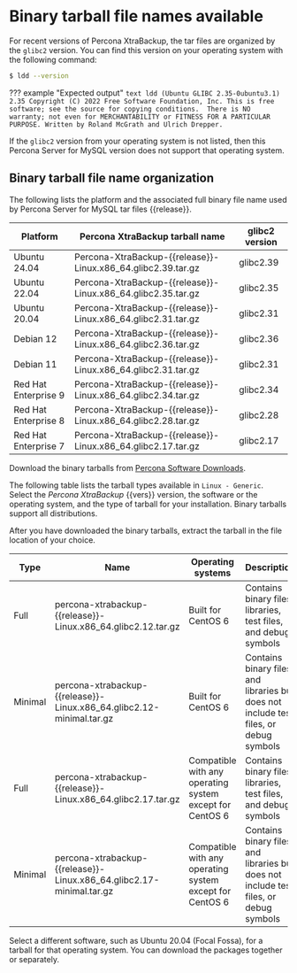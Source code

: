 # Binary tarball file names available

For recent versions of Percona XtraBackup, the tar files are organized by the `glibc2` version. You can find this version on your operating system with the following command:

```{.bash data-prompt="$"}
$ ldd --version
```

??? example "Expected output"
    ```text
    ldd (Ubuntu GLIBC 2.35-0ubuntu3.1) 2.35
    Copyright (C) 2022 Free Software Foundation, Inc.
    This is free software; see the source for copying conditions.  There is NO
    warranty; not even for MERCHANTABILITY or FITNESS FOR A PARTICULAR PURPOSE.
    Written by Roland McGrath and Ulrich Drepper.
    ```

If the `glibc2` version from your operating system is not listed, then this Percona Server for MySQL version does not support that operating system.

## Binary tarball file name organization

The following lists the platform and the associated full binary file name used by Percona Server for MySQL tar files {{release}}.

| Platform             | Percona XtraBackup tarball name                   | glibc2 version |
|----------------------|--------------------------------------------------------------|-----------|
| Ubuntu 24.04         | Percona-XtraBackup-{{release}}-Linux.x86_64.glibc2.39.tar.gz     | glibc2.39 |
| Ubuntu 22.04         | Percona-XtraBackup-{{release}}-Linux.x86_64.glibc2.35.tar.gz     | glibc2.35 |
| Ubuntu 20.04         | Percona-XtraBackup-{{release}}-Linux.x86_64.glibc2.31.tar.gz     | glibc2.31 |
| Debian 12            | Percona-XtraBackup-{{release}}-Linux.x86_64.glibc2.36.tar.gz     | glibc2.36 |
| Debian 11            | Percona-XtraBackup-{{release}}-Linux.x86_64.glibc2.31.tar.gz     | glibc2.31 |
| Red Hat Enterprise 9 | Percona-XtraBackup-{{release}}-Linux.x86_64.glibc2.34.tar.gz     | glibc2.34 |
| Red Hat Enterprise 8 | Percona-XtraBackup-{{release}}-Linux.x86_64.glibc2.28.tar.gz     | glibc2.28 |
| Red Hat Enterprise 7 | Percona-XtraBackup-{{release}}-Linux.x86_64.glibc2.17.tar.gz     | glibc2.17 |

Download the binary tarballs from [Percona Software Downloads].

The following table lists the tarball types available in `Linux - Generic`. Select the *Percona XtraBackup* {{vers}} version, the software or the operating system, and the type of tarball for your installation. Binary tarballs support all distributions.

After you have downloaded the binary tarballs, extract the tarball in the file location of your choice.

| Type         | Name                                                                      | Operating systems                                        | Description                                                                            |
|--------------|---------------------------------------------------------------------------|----------------------------------------------------------|----------------------------------------------------------------------------------------|
| Full         | percona-xtrabackup-{{release}}-Linux.x86_64.glibc2.12.tar.gz         | Built for CentOS 6                                       | Contains binary files, libraries, test files, and debug symbols                        |
| Minimal      | percona-xtrabackup-{{release}}-Linux.x86_64.glibc2.12-minimal.tar.gz | Built for CentOS 6                                       | Contains binary files, and libraries but does not include test files, or debug symbols |                                                                           |                                                          |                                                                          |
| Full         | percona-xtrabackup-{{release}}-Linux.x86_64.glibc2.17.tar.gz         | Compatible with any operating system except for CentOS 6 | Contains binary files, libraries, test files, and debug symbols                        |
| Minimal      | percona-xtrabackup-{{release}}-Linux.x86_64.glibc2.17-minimal.tar.gz | Compatible with any operating system except for CentOS 6 | Contains binary files, and libraries but does not include test files, or debug symbols |                                                                           |                                                          |                                                                                        |

Select a different software, such as Ubuntu 20.04 (Focal Fossa), for a 
tarball for that operating system. You can download the packages together or separately.

[Percona Software Downloads]: https://www.percona.com/downloads

